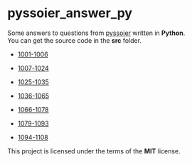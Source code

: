 # pyssoier_answer_py
Some answers to questions from [pyssoier](http://py.ssoier.cn:7077/) written in **Python**.  
You can get the source code in the **src** folder.

- [1001-1006](https://github.com/romeoahmed/pyssoier_answer_py/tree/main/src/1001-1006)

- [1007-1024](https://github.com/romeoahmed/pyssoier_answer_py/tree/main/src/1007-1024)

- [1025-1035](https://github.com/romeoahmed/pyssoier_answer_py/tree/main/src/1025-1035)

- [1036-1065](https://github.com/romeoahmed/pyssoier_answer_py/tree/main/src/1036-1065)

- [1066-1078](https://github.com/romeoahmed/pyssoier_answer_py/tree/main/src/1066-1078)

- [1079-1093](https://github.com/romeoahmed/pyssoier_answer_py/tree/main/src/1079-1093)

- [1094-1108](https://github.com/romeoahmed/pyssoier_answer_py/tree/main/src/1094-1108)
  
This project is licensed under the terms of the **MIT** license.
